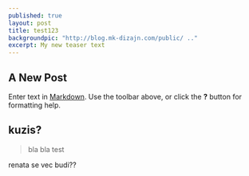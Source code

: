 ```yaml
---
published: true
layout: post
title: test123
backgroundpic: "http://blog.mk-dizajn.com/public/ .."
excerpt: My new teaser text
---
```


## A New Post

Enter text in [Markdown](http://daringfireball.net/projects/markdown/). Use the toolbar above, or click the **?** button for formatting help.
## kuzis?

> bla bla test

renata se vec budi??